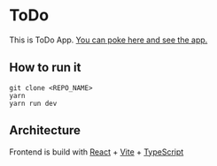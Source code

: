 # ToDo

This is ToDo App.
[You can poke here and see the app.](https://todo-henna.vercel.app)

## How to run it

```shell
git clone <REPO_NAME>
yarn
yarn run dev
```

## Architecture

Frontend is build with [React](https://reactjs.org/) + [Vite](https://vitejs.dev/) + [TypeScript](https://www.typescriptlang.org/)